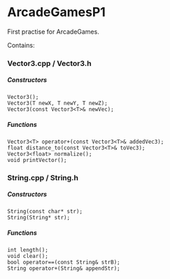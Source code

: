 # ArcadeGamesP1

First practise for ArcadeGames.

Contains:

### Vector3.cpp / Vector3.h

##### Constructors

```
Vector3();
Vector3(T newX, T newY, T newZ);
Vector3(const Vector3<T>& newVec);
```

##### Functions

```
Vector3<T> operator+(const Vector3<T>& addedVec3);
float distance_to(const Vector3<T>& toVec3);
Vector3<float> normalize();
void printVector();
```


### String.cpp / String.h

##### Constructors

```
String(const char* str);
String(String* str);
```

##### Functions

```
int length();
void clear();
bool operator==(const String& strB);
String operator+(String& appendStr);
```
